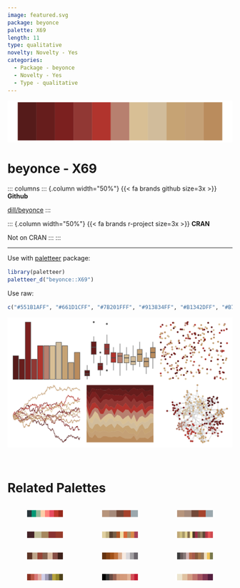 ```yaml
---
image: featured.svg
package: beyonce
palette: X69
length: 11
type: qualitative
novelty: Novelty - Yes
categories:
  - Package - beyonce
  - Novelty - Yes
  - Type - qualitative
---
```


![](featured.svg)

# beyonce - X69 

::: columns
::: {.column width="50%"}
{{< fa brands github size=3x >}}
**Github**

[dill/beyonce](https://github.com/dill/beyonce)
:::

::: {.column width="50%"}
{{< fa brands r-project size=3x >}}
**CRAN**

Not on CRAN
:::
:::

<hr> 

Use with [paletteer](https://emilhvitfeldt.github.io/paletteer/) package:

```r
library(paletteer)
paletteer_d("beyonce::X69")
```

Use raw:

```r
c("#551B1AFF", "#661D1CFF", "#7B201FFF", "#913834FF", "#B1342DFF", "#B7806FFF", "#D8BF95FF", "#D1BC9BFF", "#C6A374FF", "#C4A076FF", "#BA8C5DFF")
``` 

![](examples.png) 

<br>

# Related Palettes

<div class="list" style="display: grid; grid-template-columns: auto auto auto;"> <figure class="figure">
<a href="../../awtools/a_palette/"> <img src="../../awtools/a_palette/featured.svg" style="width: 100%;" class="figure-img"></a>
</figure> <figure class="figure">
<a href="../../ButterflyColors/hamadryas_feronia/"> <img src="../../ButterflyColors/hamadryas_feronia/featured.svg" style="width: 100%;" class="figure-img"></a>
</figure> <figure class="figure">
<a href="../../ButterflyColors/hamadryas_feronia/"> <img src="../../ButterflyColors/hamadryas_feronia/featured.svg" style="width: 100%;" class="figure-img"></a>
</figure> <figure class="figure">
<a href="../../lisa/BarnettNewman/"> <img src="../../lisa/BarnettNewman/featured.svg" style="width: 100%;" class="figure-img"></a>
</figure> <figure class="figure">
<a href="../../palettetown/spinda/"> <img src="../../palettetown/spinda/featured.svg" style="width: 100%;" class="figure-img"></a>
</figure> <figure class="figure">
<a href="../../palettetown/lunatone/"> <img src="../../palettetown/lunatone/featured.svg" style="width: 100%;" class="figure-img"></a>
</figure> <figure class="figure">
<a href="../../werpals/firefly/"> <img src="../../werpals/firefly/featured.svg" style="width: 100%;" class="figure-img"></a>
</figure> <figure class="figure">
<a href="../../trekcolors/iconian/"> <img src="../../trekcolors/iconian/featured.svg" style="width: 100%;" class="figure-img"></a>
</figure> <figure class="figure">
<a href="../../impressionist.colors/chanteuse_de_cafe_concert/"> <img src="../../impressionist.colors/chanteuse_de_cafe_concert/featured.svg" style="width: 100%;" class="figure-img"></a>
</figure> <figure class="figure">
<a href="../../feathers/oriole/"> <img src="../../feathers/oriole/featured.svg" style="width: 100%;" class="figure-img"></a>
</figure> <figure class="figure">
<a href="../../beyonce/X81/"> <img src="../../beyonce/X81/featured.svg" style="width: 100%;" class="figure-img"></a>
</figure> <figure class="figure">
<a href="../../rcartocolor/BrwnYl/"> <img src="../../rcartocolor/BrwnYl/featured.svg" style="width: 100%;" class="figure-img"></a>
</figure> 
</div>
